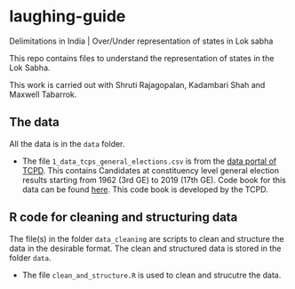 # laughing-guide
Delimitations in India | Over/Under representation of states in Lok sabha


This repo contains files to understand the representation of states in the Lok Sabha. 

This work is carried out with Shruti Rajagopalan, Kadambari Shah and Maxwell Tabarrok.

## The data

All the data is in the `data` folder.

  + The file `1_data_tcps_general_elections.csv` is from the [data portal of TCPD](https://lokdhaba.ashoka.edu.in/browse-data?et=GE&st=all&an=all). This contains Candidates at constituency level general election results starting from 1962 (3rd GE) to 2019 (17th GE). Code book for this data can be found [here](https://lokdhaba.ashoka.edu.in/static/media/2022Feb12LokDhabaCodebook.21040cf7.pdf). This code book is developed by the TCPD.
  
## R code for cleaning and structuring data

The file(s) in the folder `data_cleaning` are scripts to clean and structure the data in the desirable format. The clean and structured data is stored in the folder `data`.

  + The file `clean_and_structure.R` is used to clean and strucutre the data.